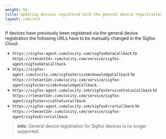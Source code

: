 ```yaml
---
weight: 50
title: Updating devices registered with the general device registration
layout: redirect
---
```


If devices have previously been registered via the general device registration the following URLs have to be manually changed in the Sigfox Cloud:

- `https://sigfox-agent.cumulocity.com/sigfoxDataCallback` to `https://<tenantId>.cumulocity.com/service/sigfox-agent/sigfoxDataCallback`.
- `https://sigfox-agent.cumulocity.com/sigfoxServiceAcknowledgeCallback` to `https://<tenantId>.cumulocity.com/service/sigfox-agent/sigfoxServiceAcknowledgeCallback`.
- `https://sigfox-agent.cumulocity.com/sigfoxServiceStatusCallback` to `https://<tenantId>.cumulocity.com/service/sigfox-agent/sigfoxServiceStatusCallback`.
- `https://sigfox-agent.cumulocity.com/sigfoxErrorCallback` to `https://<tenantId>.cumulocity.com/service/sigfox-agent/sigfoxErrorCallback`.

> **Info:** General device registration for Sigfox devices is no longer supported.
